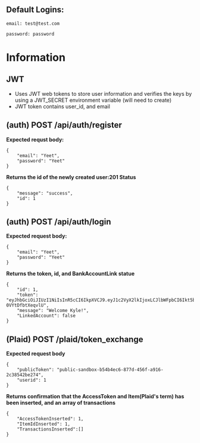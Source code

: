 ## Default Logins:

`email: test@test.com`

`password: password`

# Information

## JWT

- Uses JWT web tokens to store user information and verifies the keys by using a JWT_SECRET environment variable (will need to create)
- JWT token contains user_id, and email


## (auth) **POST** /api/auth/register

 **Expected requst body:**

    {
        "email": "Yeet",
        "password": "Yeet"
    }

**Returns the id of the newly created user:201 Status**

    {
        "message": "success",
        "id": 1
    }

## (auth) **POST** /api/auth/login

**Expected request body:**

    {
        "email": "Yeet",
        "password": "Yeet"
    }

**Returns the token, id, and BankAccountLink statue**

    {
        "id": 1,
        "token":      "eyJhbGciOiJIUzI1NiIsInR5cCI6IkpXVCJ9.eyJ1c2VyX2lkIjoxLCJlbWFpbCI6Ikt5bGUiLCJpYXQiOjE1ODAyMzU0NzMsImV4cCI6MTU4MDI0OTg3M30.vOU1ZbHcLxOgCtD50Pu7JqHiudEc-0VYtDfbtXeqvlU",
        "message": "Welcome Kyle!",
        "LinkedAccount": false
    }

## (Plaid) **POST** /plaid/token_exchange

**Expected request body**

    {
        "publicToken": "public-sandbox-b54b4ec6-877d-456f-a916-2c38542be274",
        "userid": 1
    }

**Returns confirmation that the AccessToken and Item(Plaid's term) has been inserted, and an array of transactions**

    {
        "AccessTokenInserted": 1,
        "ItemIdInserted": 1,
        "TransactionsInserted":[]
    }